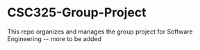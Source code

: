 # CSC325-Group-Project

This repo organizes and manages the group project for Software Engineering -- more to be added
